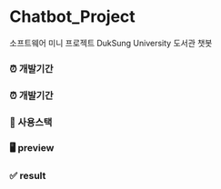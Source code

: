 # Chatbot_Project
소프트웨어 미니 프로젝트
DukSung University 도서관 챗봇

### ⏰ 개발기간

### ⏰ 개발기간

### 🔧 사용스택

### 🖥 preview

### ✅ result
